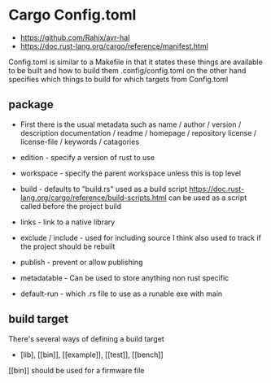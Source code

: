 # Cargo Config.toml

  * https://github.com/Rahix/avr-hal
  * https://doc.rust-lang.org/cargo/reference/manifest.html

Config.toml is similar to a Makefile in that it states these things are available to be built and how to build them
.config/config.toml on the other hand specifies which things to build for which targets from Config.toml

## package

  * First there is the usual metadata such as
    name / author / version / description
    documentation / readme / homepage / repository
    license / license-file / keywords / catagories

  * edition - specify a version of rust to use
  * workspace - specify the parent workspace unless this is top level
  * build - defaults to "build.rs" used as a build script
    https://doc.rust-lang.org/cargo/reference/build-scripts.html
    can be used as a script called before the project build
  * links - link to a native library
  * exclude / include - used for including source I think
    also used to track if the project should be rebuilt
  * publish - prevent or allow publishing
  * metadatable - Can be used to store anything non rust specific
  * default-run - which .rs file to use as a runable exe with main

## build target

There's several ways of defining a build target

  * [lib], [[bin]], [[example]], [[test]], [[bench]]

[[bin]] should be used for a firmware file
